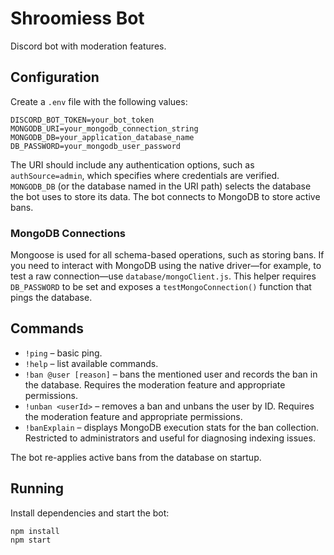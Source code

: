 # Shroomiess Bot

Discord bot with moderation features.

## Configuration

Create a `.env` file with the following values:

```
DISCORD_BOT_TOKEN=your_bot_token
MONGODB_URI=your_mongodb_connection_string
MONGODB_DB=your_application_database_name
DB_PASSWORD=your_mongodb_user_password
```

The URI should include any authentication options, such as `authSource=admin`,
which specifies where credentials are verified. `MONGODB_DB` (or the database
named in the URI path) selects the database the bot uses to store its data. The
bot connects to MongoDB to store active bans.

### MongoDB Connections

Mongoose is used for all schema-based operations, such as storing bans. If you need
to interact with MongoDB using the native driver—for example, to test a raw
connection—use `database/mongoClient.js`. This helper requires `DB_PASSWORD` to
be set and exposes a `testMongoConnection()` function that pings the database.

## Commands

- `!ping` – basic ping.
- `!help` – list available commands.
- `!ban @user [reason]` – bans the mentioned user and records the ban in the database. Requires the moderation feature and appropriate permissions.
- `!unban <userId>` – removes a ban and unbans the user by ID. Requires the moderation feature and appropriate permissions.
- `!banExplain` – displays MongoDB execution stats for the ban collection. Restricted to administrators and useful for diagnosing indexing issues.

The bot re-applies active bans from the database on startup.

## Running

Install dependencies and start the bot:

```
npm install
npm start
```
